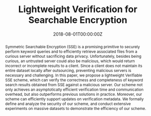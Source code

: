 ---
title: "Lightweight Verification for Searchable Encryption"
authors:
- Boyang Wang
- admin

date: "2018-08-01T00:00:00Z"
doi: "10.1109/TrustCom/BigDataSE.2018.00132"

# Publication type.
# Legend: 0 = Uncategorized; 1 = Conference paper; 2 = Journal article;
# 3 = Preprint / Working Paper; 4 = Report; 5 = Book; 6 = Book section;
# 7 = Thesis; 8 = Patent
publication_types: ["1"]

# Publication name and optional abbreviated publication name.
publication: "*The 17th IEEE International Conference On Trust, Security And Privacy In Computing And Communications (TrustCom 2018)*"
publication_short: ""

abstract: Symmetric Searchable Encryption (SSE) is a promising primitive to securely perform keyword queries and to efficiently retrieve associated files from a curious server without sacrificing data privacy. Unfortunately, besides being curious, an untrusted server could also be malicious, which would return incorrect or incomplete results to a client. Since a client does not maintain its entire dataset locally after outsourcing, preventing malicious servers is necessary and challenging. In this paper, we propose a lightweight Verifiable SSE scheme, which can verify the correctness and completeness of keyword search results obtained from SSE against a malicious server. Our scheme not only achieves an asymptotically efficient verification time and communication overhead, but also outperforms previous solutions in practice. Moreover, our scheme can efficiently support updates on verification metadata. We formally define and analyze the security of our scheme, and conduct extensive experiments on massive datasets to demonstrate the efficiency of our scheme.
---